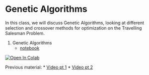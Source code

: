 # Genetic Algorithms


In this class, we will discuss Genetic Algorithms, looking at different
selection and crossover methods for optimization on the Travelling Salesman
Problem.

1. Genetic Algorithms
    * [notebook](https://github.com/d9w/evolution/blob/master/2_ga/genetic_algorithm.ipynb)
    
[![Open In Colab](https://colab.research.google.com/assets/colab-badge.svg)](https://colab.research.google.com/github/d9w/evolution/blob/master/2_ga/genetic_algorithm.ipynb)

Previous material:
    * [Video pt 1](https://youtu.be/Xru4pBs-U24)
    * [Video pt 2](https://youtu.be/0-yuMz3JDnc)
